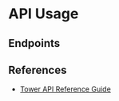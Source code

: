API Usage
===============================================================================

Endpoints
-------------------------------------------------------------------------------

References
-------------------------------------------------------------------------------

* [Tower API Reference Guide](https://docs.ansible.com/ansible-tower/latest/html/towerapi/api_ref.html)
